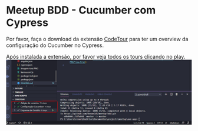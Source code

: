 # Meetup BDD - Cucumber com Cypress
Por favor, faça o download da extensão [CodeTour](https://marketplace.visualstudio.com/items?itemName=vsls-contrib.codetour) para ter um overview da configuração do Cucumber no Cypress.

Após instalada a extensão, por favor veja todos os tours clicando no play.
![imagem do tour](https://github.com/RenanCdS/meetup-bdd/blob/master/img-tour.PNG?raw=true)
